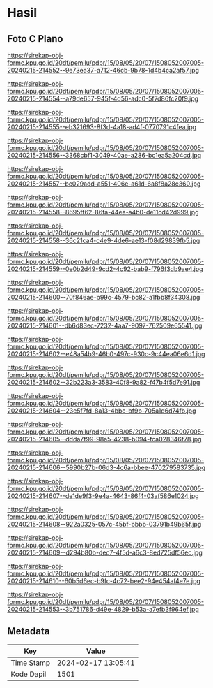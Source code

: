 # Hasil

## Foto C Plano

https://sirekap-obj-formc.kpu.go.id/20df/pemilu/pdpr/15/08/05/20/07/1508052007005-20240215-214552--9e73ea37-a712-46cb-9b78-1d4b4ca2af57.jpg

https://sirekap-obj-formc.kpu.go.id/20df/pemilu/pdpr/15/08/05/20/07/1508052007005-20240215-214554--a79de657-945f-4d56-adc0-5f7d86fc20f9.jpg

https://sirekap-obj-formc.kpu.go.id/20df/pemilu/pdpr/15/08/05/20/07/1508052007005-20240215-214555--eb321693-8f3d-4a18-ad4f-0770791c4fea.jpg

https://sirekap-obj-formc.kpu.go.id/20df/pemilu/pdpr/15/08/05/20/07/1508052007005-20240215-214556--3368cbf1-3049-40ae-a286-bc1ea5a204cd.jpg

https://sirekap-obj-formc.kpu.go.id/20df/pemilu/pdpr/15/08/05/20/07/1508052007005-20240215-214557--bc029add-a551-406e-a61d-6a8f8a28c360.jpg

https://sirekap-obj-formc.kpu.go.id/20df/pemilu/pdpr/15/08/05/20/07/1508052007005-20240215-214558--8695ff62-86fa-44ea-a4b0-de11cd42d999.jpg

https://sirekap-obj-formc.kpu.go.id/20df/pemilu/pdpr/15/08/05/20/07/1508052007005-20240215-214558--36c21ca4-c4e9-4de6-ae13-f08d29839fb5.jpg

https://sirekap-obj-formc.kpu.go.id/20df/pemilu/pdpr/15/08/05/20/07/1508052007005-20240215-214559--0e0b2d49-9cd2-4c92-bab9-f796f3db9ae4.jpg

https://sirekap-obj-formc.kpu.go.id/20df/pemilu/pdpr/15/08/05/20/07/1508052007005-20240215-214600--70f846ae-b99c-4579-bc82-a1fbb8f34308.jpg

https://sirekap-obj-formc.kpu.go.id/20df/pemilu/pdpr/15/08/05/20/07/1508052007005-20240215-214601--db6d83ec-7232-4aa7-9097-762509e65541.jpg

https://sirekap-obj-formc.kpu.go.id/20df/pemilu/pdpr/15/08/05/20/07/1508052007005-20240215-214602--e48a54b9-46b0-497c-930c-9c44ea06e6d1.jpg

https://sirekap-obj-formc.kpu.go.id/20df/pemilu/pdpr/15/08/05/20/07/1508052007005-20240215-214602--32b223a3-3583-40f8-9a82-f47b4f5d7e91.jpg

https://sirekap-obj-formc.kpu.go.id/20df/pemilu/pdpr/15/08/05/20/07/1508052007005-20240215-214604--23e5f7fd-8a13-4bbc-bf9b-705a1d6d74fb.jpg

https://sirekap-obj-formc.kpu.go.id/20df/pemilu/pdpr/15/08/05/20/07/1508052007005-20240215-214605--ddda7f99-98a5-4238-b094-fca028346f78.jpg

https://sirekap-obj-formc.kpu.go.id/20df/pemilu/pdpr/15/08/05/20/07/1508052007005-20240215-214606--5990b27b-06d3-4c6a-bbee-470279583735.jpg

https://sirekap-obj-formc.kpu.go.id/20df/pemilu/pdpr/15/08/05/20/07/1508052007005-20240215-214607--de1de9f3-9e4a-4643-86f4-03af586e1024.jpg

https://sirekap-obj-formc.kpu.go.id/20df/pemilu/pdpr/15/08/05/20/07/1508052007005-20240215-214608--922a0325-057c-45bf-bbbb-03791b49b65f.jpg

https://sirekap-obj-formc.kpu.go.id/20df/pemilu/pdpr/15/08/05/20/07/1508052007005-20240215-214609--d294b80b-dec7-4f5d-a6c3-8ed725df56ec.jpg

https://sirekap-obj-formc.kpu.go.id/20df/pemilu/pdpr/15/08/05/20/07/1508052007005-20240215-214610--60b5d6ec-b9fc-4c72-bee2-94e454af4e7e.jpg

https://sirekap-obj-formc.kpu.go.id/20df/pemilu/pdpr/15/08/05/20/07/1508052007005-20240215-214553--3b751786-d49e-4829-b53a-a7efb3f964ef.jpg


## Metadata

| Key        | Value               |
| ---------- | ------------------- |
| Time Stamp | 2024-02-17 13:05:41 |
| Kode Dapil | 1501                |



